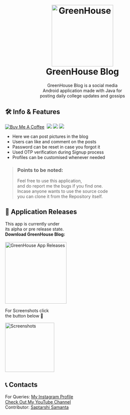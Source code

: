 <h1 align="center">
  <br>
  <a href="https://github.com/utsanjan/GreenHouse">
  <img width="200" src="https://bit.ly/3xyJKgZ" alt="GreenHouse">
  </a><br>GreenHouse Blog<br>
</h1>
 
<p align="center">GreenHouse Blog is a social media<br>
  Android application made with Java for<br>
  posting daily college updates and gossips</p>

## 🛠 Info & Features
[![Buy Me A Coffee](https://img.shields.io/open-vsx/stars/redhat/java?color=D8B024&label=buy%20me%20a%20coffee&style=plastic)](https://www.buymeacoffee.com/utsanjan)‎ ‎
[![](https://img.shields.io/github/license/utsanjan/GreenHouse?logoColor=red&style=plastic)](https://github.com/utsanjan/GreenHouse/blob/main/LICENSE)‎ ‎
[![](https://img.shields.io/github/languages/count/utsanjan/GreenHouse?style=plastic)](https://github.com/utsanjan/GreenHouse/search?l=shell)‎ ‎
[![](https://img.shields.io/github/languages/top/utsanjan/GreenHouse?color=light%20green&style=plastic)](https://github.com/utsanjan/GreenHouse)‎ ‎ <br>
* Here we can post pictures in the blog<br>
* Users can like and comment on the posts<br>
* Password can be reset in case you forgot it<br>
* Used OTP verification during Signup process<br>
* Profiles can be customised whenever needed<br>

> ### Points to be noted:
> Feel free to use this application,
> <br>and do report me the bugs if you find one.
> <br>Incase anyone wants to use the source code
> <br>you can clone it from the Repository itself.

## 📲 Application Releases

This app is currently under<br>
its alpha or pre release state.<br>
**Download GreenHouse Blog:**<br><br>
<a href="https://github.com/utsanjan/GreenHouse/releases">
<img src="https://bit.ly/3Ee49cs" alt="GreenHouse App Releases" width="200"></a><br>

For Screenshots click
<br>the button below 🔻

<a href="https://www.facebook.com/photo?fbid=1198653947178402&set=pcb.1198654260511704"><img alt="Screenshots" title="Screenshots" src="https://blogger.googleusercontent.com/img/a/AVvXsEiqMedxbLXjqTLIvwF6y9LSJUvUKg2RalbgEcaULEcn7GAZRxBOE6br1OFFC2eLtMP6NmeNJ-gy9Jr7MjdQkj03WHM06o2c7JSTmyHE8ke_4XzQKMTVn27199pfRvqSzLGX_8JYPAQ7PCGt5zNYZ8BFytD66k8wjVWVl7ZFLqUGrVzAdNW27SgSNVjB=s16000" width="160"/></a>

## 📞 Contacts

For Queries: [My Instagram Profile](https://www.instagram.com/utsanjan/)  
[Check Out My YouTube Channel](https://www.youtube.com/DopeSatan) <br> 
Contributor: [Saptarshi Samanta](https://github.com/Saptarshisamata)
